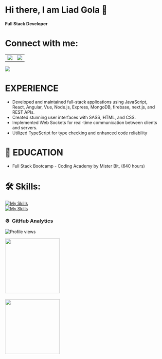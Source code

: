 # Hi there, I am Liad Gola 👋 
#### Full Stack Developer
# Connect with me:

<table>
 <tr>
   <td>
   <a href="https://www.linkedin.com/in/liad-gola-314254265/">
 <img src="https://img.icons8.com/fluency/48/null/linkedin-circled.png"/>  
   </a>
  </td>
   <td>
   <a href="mailto: liadgola7@gmail.com">
 <img src="https://img.icons8.com/color/48/null/circled-envelope.png"/>
   </a>
  </td>
  
  
  
 </tr>
</table>


 <img src="[[https://img.icons8.com/fluency/48/null/linkedin-circled.png](https://res.cloudinary.com/dd09wjwjn/image/upload/v1677412617/dazzle-man-programmer-writing-code-on-a-laptop_mizvnh.gif)](https://res.cloudinary.com/dd09wjwjn/image/upload/v1677412617/dazzle-man-programmer-writing-code-on-a-laptop_mizvnh.gif)"/>  

# EXPERIENCE

- Developed and maintained full-stack applications using JavaScript, React, Angular,
Vue, Node.js, Express, MongoDB, firebase, next.js, and REST APIs.
- Created stunning user interfaces with SASS, HTML, and CSS.
- Implemented Web Sockets for real-time communication between clients and
servers.
- Utilized TypeScript for type checking and enhanced code reliability

# 📘 EDUCATION
- Full Stack Bootcamp - Coding Academy by Mister Bit,
(640 hours)

# 🛠 Skills:
 
[![My Skills](https://skills.thijs.gg/icons?i=angular,react,vue,js,nodejs,express,mongodb&theme=dark)](https://skills.thijs.gg)
</br>
[![My Skills](https://skills.thijs.gg/icons?i=sass,html,css,ts&theme=dark)](https://skills.thijs.gg)
</br>

### ⚙️ &nbsp;GitHub Analytics

![Profile views](https://gpvc.arturio.dev/liad7)</br>

<p align="center">
<a href="https://github.com/liad7"  style="display: flex; flex-direction: column;">
  <img height="180em" src="https://github-readme-stats-eight-theta.vercel.app/api?username=avivbens&show_icons=true&theme=algolia&include_all_commits=true&count_private=true" style="margin-bottom: 20px"/>

  <img height="180em" src="https://github-readme-stats-eight-theta.vercel.app/api/top-langs/?username=liad7&layout=compact&langs_count=8&theme=algolia" style="margin-bottom: 20px"/>
</a>
</p>

[course]: https://www.youtube.com/watch?v=mjYh6hlXmZk&t=293s&ab_channel=TutorialHero
[linkedin]: [https://www.linkedin.com/in/liad-gola-314254265/](http://bit.ly/3IAykwO)



